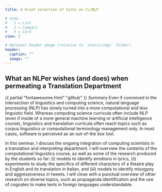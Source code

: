 ```yaml
---
title: A brief selection of talks on CL/NLP

# View.
#   1 = List
#   2 = Compact
#   3 = Card
view: 2

# Optional header image (relative to `static/img/` folder).
header:
  caption: ""
  image: ""
---
```


## What an NLPer wishes (and does) when permeating a Translation Department

{{ partial "fontawesome.html" "github" }} 
*Summary*
Even if conceived in the intersection of linguistics and computing science,
natural language processing (NLP) has slowly turned into a more computational
and less linguistic field. Whereas computing science curricula often include NLP
(even if inside of a more general machine learning or artificial intelligence
course), linguistics and translation curricula often reach topics such as corpus
linguistics or computational terminology management only. In most cases,
software is perceived as an out-of-the box tool.

In this seminar, I discuss the ongoing integration of computing scientists in a
translation and interpreting department. I will overview the contents of the
computational linguistics course, as well as some of the research produced by
the students so far: (i) models to identify emotions in lyrics, (ii) experiments
to study the specifics of different characters of a theatre play in English and
its translation in Italian, and (iii) models to identify misogyny and
aggressiveness in tweets. I will close with a punctual overview of other
research on diverse topics, such as propaganda identification and the use of
cognates to make texts in foreign languages understandable.
